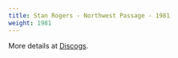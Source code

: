 ```yaml
---
title: Stan Rogers - Northwest Passage - 1981
weight: 1981
---
```

More details at
[Discogs](https://www.discogs.com/Stan-Rogers-Northwest-Passage/master/372866).
